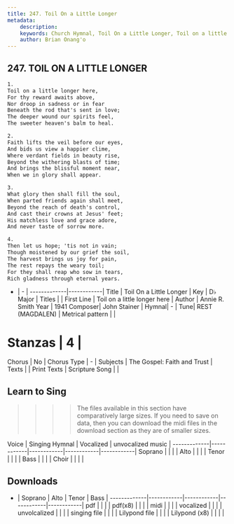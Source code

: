 ```yaml
---
title: 247. Toil On a Little Longer
metadata:
    description: 
    keywords: Church Hymnal, Toil On a Little Longer, Toil on a little longer here, 
    author: Brian Onang'o
---
```



## 247. TOIL ON A LITTLE LONGER

```txt
1.
Toil on a little longer here, 
For thy reward awaits above, 
Nor droop in sadness or in fear 
Beneath the rod that's sent in love; 
The deeper wound our spirits feel, 
The sweeter heaven's balm to heal. 

2.
Faith lifts the veil before our eyes, 
And bids us view a happier clime, 
Where verdant fields in beauty rise, 
Beyond the withering blasts of time; 
And brings the blissful moment near, 
When we in glory shall appear. 

3.
What glory then shall fill the soul, 
When parted friends again shall meet, 
Beyond the reach of death's control, 
And cast their crowns at Jesus' feet; 
His matchless love and grace adore, 
And never taste of sorrow more. 

4.
Then let us hope; 'tis not in vain; 
Though moistened by our grief the soil, 
The harvest brings us joy for pain, 
The rest repays the weary toil; 
For they shall reap who sow in tears, 
Rich gladness through eternal years.

```

- |   -  |
-------------|------------|
Title | Toil On a Little Longer |
Key | D♭ Major |
Titles |  |
First Line | Toil on a little longer here |
Author | Annie R. Smith
Year | 1941
Composer| John Stainer |
Hymnal|  - |
Tune| REST (MAGDALEN) |
Metrical pattern | |
# Stanzas | 4 |
Chorus | No |
Chorus Type | - |
Subjects | The Gospel: Faith and Trust |
Texts |  |
Print Texts | 
Scripture Song |  |
  
## Learn to Sing

>>>> The files available in this section have comparatively large sizes. If you need to save on data, then you can download the midi files in the download section as they are of smaller sizes.

Voice |  Singing Hymnal | Vocalized | unvocalized music |
-------------|------------|------------|------------|------------|
Soprano | | | |
Alto | | | |
Tenor | | | |
Bass | | | |
Choir | | | |

## Downloads

- |  Soprano | Alto | Tenor | Bass |
-------------|------------|------------|------------|------------|
pdf | | | |
pdf(x8) | | | |
midi | | | |
vocalized | | | |
unvolcalized | | | |
singing file | | | |
Lilypond file | | | |
Lilypond (x8) | | | |
  